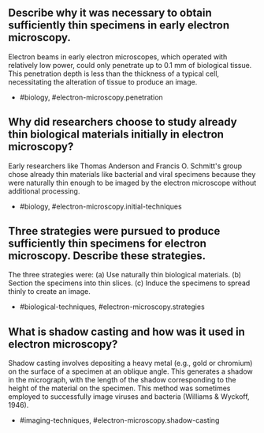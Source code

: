 ## Describe why it was necessary to obtain sufficiently thin specimens in early electron microscopy.

Electron beams in early electron microscopes, which operated with relatively low power, could only penetrate up to $0.1 \mathrm{~mm}$ of biological tissue. This penetration depth is less than the thickness of a typical cell, necessitating the alteration of tissue to produce an image.

- #biology, #electron-microscopy.penetration

## Why did researchers choose to study already thin biological materials initially in electron microscopy?

Early researchers like Thomas Anderson and Francis O. Schmitt's group chose already thin materials like bacterial and viral specimens because they were naturally thin enough to be imaged by the electron microscope without additional processing.

- #biology, #electron-microscopy.initial-techniques

## Three strategies were pursued to produce sufficiently thin specimens for electron microscopy. Describe these strategies.

The three strategies were:
(a) Use naturally thin biological materials.
(b) Section the specimens into thin slices.
(c) Induce the specimens to spread thinly to create an image.

- #biological-techniques, #electron-microscopy.strategies

## What is shadow casting and how was it used in electron microscopy?

Shadow casting involves depositing a heavy metal (e.g., gold or chromium) on the surface of a specimen at an oblique angle. This generates a shadow in the micrograph, with the length of the shadow corresponding to the height of the material on the specimen. This method was sometimes employed to successfully image viruses and bacteria (Williams \& Wyckoff, 1946).

- #imaging-techniques, #electron-microscopy.shadow-casting